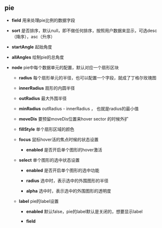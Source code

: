 ## pie

- **field** 用来处理pie比例的数据字段

- **sort** 是否排序，默认null，即不做任何排序，按照用户数据来显示，可选desc（降序），asc（升序）

- **startAngle** 起始角度

- **allAngles** 绘制pie的总角度

- **node** pie中每个数据单元的配置，默认对应一个扇形区块

    - **radius** 每个扇形单元的半径，也可以配置一个字段，就成了丁格尔玫瑰图

    - **innerRadius** 扇形的内圆半径

    - **outRadius** 最大外围半径

    - **minRadius** outRadius - innerRadius ， 也就是radius的最小值

    - **moveDis**  要预留moveDis位置来hover sector 的时候外扩

    - **fillStyle** 单个扇形区域的颜色

    - **focus** 鼠标hover活的焦点时候的状态设置

        - **enabled** 是否开启单个图形的hover激活

    - **select** 单个图形的选中状态设置

        - **enabled** 是否开启单个图形的选中功能

        - **radius** 选中时，表示选中的外围图形的半径

        - **alpha** 选中时，表示选中的外围图形的透明度
    
    - **label** pie的label设置

        - **enabled** 默认false，pie的label默认是关闭的，想要显示label

        - **field**

